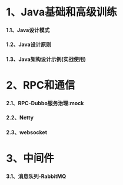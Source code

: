 # 1、Java基础和高级训练
#### 1.1、Java设计模式
#### 1.2、Java设计原则
#### 1.3、Java架构设计示例(实战使用)
# 2、RPC和通信
#### 2.1、RPC-Dubbo服务治理:mock
#### 2.2、Netty
#### 2.3、websocket
# 3、中间件
#### 3.1、消息队列-RabbitMQ

